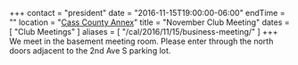 +++
contact = "president"
date = "2016-11-15T19:00:00-06:00"
endTime = ""
location = "[Cass County Annex](/places/cass-county-annex/)"
title = "November Club Meeting"
dates = [ "Club Meetings" ]
aliases = [ "/cal/2016/11/15/business-meeting/" ]
+++
We meet in the basement meeting room. Please enter through the north
doors adjacent to the 2nd Ave S parking lot.
